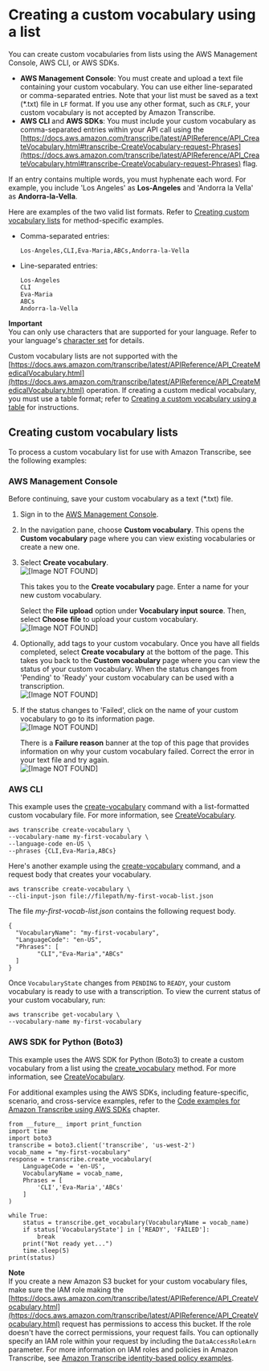 # Creating a custom vocabulary using a list<a name="custom-vocabulary-create-list"></a>

You can create custom vocabularies from lists using the AWS Management Console, AWS CLI, or AWS SDKs\.
+ **AWS Management Console**: You must create and upload a text file containing your custom vocabulary\. You can use either line\-separated or comma\-separated entries\. Note that your list must be saved as a text \(\*\.txt\) file in `LF` format\. If you use any other format, such as `CRLF`, your custom vocabulary is not accepted by Amazon Transcribe\.
+ **AWS CLI** and **AWS SDKs**: You must include your custom vocabulary as comma\-separated entries within your API call using the [https://docs.aws.amazon.com/transcribe/latest/APIReference/API_CreateVocabulary.html#transcribe-CreateVocabulary-request-Phrases](https://docs.aws.amazon.com/transcribe/latest/APIReference/API_CreateVocabulary.html#transcribe-CreateVocabulary-request-Phrases) flag\.

If an entry contains multiple words, you must hyphenate each word\. For example, you include 'Los Angeles' as **Los\-Angeles** and 'Andorra la Vella' as **Andorra\-la\-Vella**\.

Here are examples of the two valid list formats\. Refer to [Creating custom vocabulary lists](#custom-vocabulary-create-list-examples) for method\-specific examples\.
+ Comma\-separated entries:

  ```
  Los-Angeles,CLI,Eva-Maria,ABCs,Andorra-la-Vella
  ```
+ Line\-separated entries:

  ```
  Los-Angeles
  CLI
  Eva-Maria
  ABCs
  Andorra-la-Vella
  ```

**Important**  
You can only use characters that are supported for your language\. Refer to your language's [character set](charsets.md) for details\.

Custom vocabulary lists are not supported with the [https://docs.aws.amazon.com/transcribe/latest/APIReference/API_CreateMedicalVocabulary.html](https://docs.aws.amazon.com/transcribe/latest/APIReference/API_CreateMedicalVocabulary.html) operation\. If creating a custom medical vocabulary, you must use a table format; refer to [Creating a custom vocabulary using a table](custom-vocabulary-create-table.md) for instructions\.

## Creating custom vocabulary lists<a name="custom-vocabulary-create-list-examples"></a>

To process a custom vocabulary list for use with Amazon Transcribe, see the following examples:

### AWS Management Console<a name="vocab-create-list-console-batch"></a>

Before continuing, save your custom vocabulary as a text \(\*\.txt\) file\.

1. Sign in to the [AWS Management Console](https://console.aws.amazon.com/transcribe/)\.

1. In the navigation pane, choose **Custom vocabulary**\. This opens the **Custom vocabulary** page where you can view existing vocabularies or create a new one\.

1. Select **Create vocabulary**\.  
![\[Image NOT FOUND\]](http://docs.aws.amazon.com/transcribe/latest/dg/images/vocab-create-console.png)

   This takes you to the **Create vocabulary** page\. Enter a name for your new custom vocabulary\.

   Select the **File upload** option under **Vocabulary input source**\. Then, select **Choose file** to upload your custom vocabulary\.  
![\[Image NOT FOUND\]](http://docs.aws.amazon.com/transcribe/latest/dg/images/vocab-create-console-upload.png)

1. Optionally, add tags to your custom vocabulary\. Once you have all fields completed, select **Create vocabulary** at the bottom of the page\. This takes you back to the **Custom vocabulary** page where you can view the status of your custom vocabulary\. When the status changes from 'Pending' to 'Ready' your custom vocabulary can be used with a transcription\.  
![\[Image NOT FOUND\]](http://docs.aws.amazon.com/transcribe/latest/dg/images/vocab-create-console-pending.png)

1. If the status changes to 'Failed', click on the name of your custom vocabulary to go to its information page\.  
![\[Image NOT FOUND\]](http://docs.aws.amazon.com/transcribe/latest/dg/images/vocab-create-console-failed.png)

   There is a **Failure reason** banner at the top of this page that provides information on why your custom vocabulary failed\. Correct the error in your text file and try again\.  
![\[Image NOT FOUND\]](http://docs.aws.amazon.com/transcribe/latest/dg/images/vocab-create-console-failed2.png)

### AWS CLI<a name="vocab-create-list-cli"></a>

This example uses the [create\-vocabulary](https://docs.aws.amazon.com/cli/latest/reference/transcribe/create-vocabulary.html) command with a list\-formatted custom vocabulary file\. For more information, see [CreateVocabulary](https://docs.aws.amazon.com/transcribe/latest/APIReference/API_CreateVocabulary.html)\.

```
aws transcribe create-vocabulary \ 
--vocabulary-name my-first-vocabulary \ 
--language-code en-US \ 
--phrases {CLI,Eva-Maria,ABCs}
```

Here's another example using the [create\-vocabulary](https://docs.aws.amazon.com/cli/latest/reference/transcribe/create-vocabulary.html) command, and a request body that creates your vocabulary\.

```
aws transcribe create-vocabulary \
--cli-input-json file://filepath/my-first-vocab-list.json
```

The file *my\-first\-vocab\-list\.json* contains the following request body\.

```
{
  "VocabularyName": "my-first-vocabulary",
  "LanguageCode": "en-US",
  "Phrases": [
        "CLI","Eva-Maria","ABCs"
  ]
}
```

Once `VocabularyState` changes from `PENDING` to `READY`, your custom vocabulary is ready to use with a transcription\. To view the current status of your custom vocabulary, run:

```
aws transcribe get-vocabulary \
--vocabulary-name my-first-vocabulary
```

### AWS SDK for Python \(Boto3\)<a name="vocab-create-list-python-batch"></a>

This example uses the AWS SDK for Python \(Boto3\) to create a custom vocabulary from a list using the [create\_vocabulary](https://boto3.amazonaws.com/v1/documentation/api/latest/reference/services/transcribe.html#TranscribeService.Client.create_vocabulary) method\. For more information, see [CreateVocabulary](https://docs.aws.amazon.com/transcribe/latest/APIReference/API_CreateVocabulary.html)\.

For additional examples using the AWS SDKs, including feature\-specific, scenario, and cross\-service examples, refer to the [Code examples for Amazon Transcribe using AWS SDKs](service_code_examples.md) chapter\.

```
from __future__ import print_function
import time
import boto3
transcribe = boto3.client('transcribe', 'us-west-2')
vocab_name = "my-first-vocabulary"
response = transcribe.create_vocabulary(
    LanguageCode = 'en-US',
    VocabularyName = vocab_name,
    Phrases = [
        'CLI','Eva-Maria','ABCs'
    ]
)

while True:
    status = transcribe.get_vocabulary(VocabularyName = vocab_name)
    if status['VocabularyState'] in ['READY', 'FAILED']:
        break
    print("Not ready yet...")
    time.sleep(5)
print(status)
```

**Note**  
If you create a new Amazon S3 bucket for your custom vocabulary files, make sure the IAM role making the [https://docs.aws.amazon.com/transcribe/latest/APIReference/API_CreateVocabulary.html](https://docs.aws.amazon.com/transcribe/latest/APIReference/API_CreateVocabulary.html) request has permissions to access this bucket\. If the role doesn't have the correct permissions, your request fails\. You can optionally specify an IAM role within your request by including the `DataAccessRoleArn` parameter\. For more information on IAM roles and policies in Amazon Transcribe, see [Amazon Transcribe identity\-based policy examples](security_iam_id-based-policy-examples.md)\.
